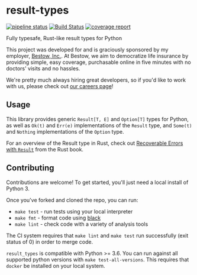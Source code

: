 # result-types

[![pipeline status](https://gitlab.com/mplanchard/result-types/badges/master/pipeline.svg)](https://gitlab.com/mplanchard/result-types/commits/master)
[![Build Status](https://dev.azure.com/msplanchard/result-types/_apis/build/status/mplanchard.result-types?branchName=master)](https://dev.azure.com/msplanchard/result-types/_build/latest?definitionId=2&branchName=master)
[![coverage report](https://gitlab.com/mplanchard/result-types/badges/master/coverage.svg)](https://gitlab.com/mplanchard/result-types/commits/master)

Fully typesafe, Rust-like result types for Python

This project was developed for and is graciously sponsored by my employer,
[Bestow, Inc.](https://hellobestow.com/). At Bestow, we aim to democratize life
insurance by providing simple, easy coverage, purchasable online in five minutes
with no doctors' visits and no hassles.

We're pretty much always hiring great developers, so if you'd like to work
with us, please check out [our careers page](https://hellobestow.com/careers/)!

## Usage

This library provides generic `Result[T, E]` and `Option[T]` types for Python,
as well as `Ok(t)` and `Err(e)` implementations of the `Result` type, and
`Some(t)` and `Nothing` implementations of the `Option` type.

For an overview of the Result type in Rust, check out [Recoverable Errors with `Result`](https://doc.rust-lang.org/1.30.0/book/2018-edition/ch09-02-recoverable-errors-with-result.html)
from the Rust book.

## Contributing

Contributions are welcome! To get started, you'll just need a local install
of Python 3.

Once you've forked and cloned the repo, you can run:

* `make test` - run tests using your local interpreter
* `make fmt` - format code using [black](https://github.com/python/black)
* `make lint` - check code with a variety of analysis tools

The CI system requires that `make lint` and `make test` run successfully
(exit status of 0) in order to merge code.

`result_types` is compatible with Python >= 3.6. You can run against
all supported python versions with `make test-all-versions`. This requires
that `docker` be installed on your local system.
